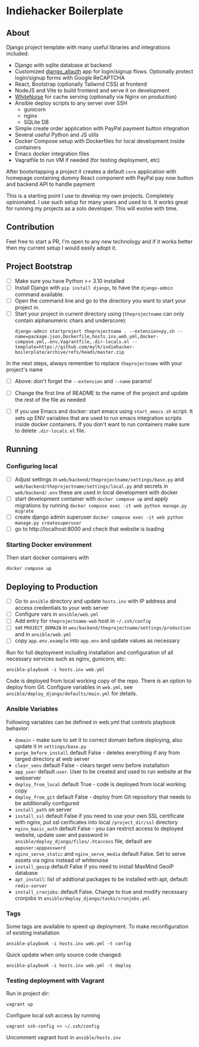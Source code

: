 # Indiehacker Boilerplate

## About

Django project template with many useful libraries and integrations included:
 - Django with sqlite database at backend
 - Customized [django_allauth](https://django-allauth.readthedocs.io/en/latest/index.html) app for login/signup flows. Optionally protect login/signup forms with Google ReCAPTCHA
 - React, Bootstrap (optionally Tailwind CSS) at frontend
 - NodeJS and Vite to build frontend and serve it on development
 - [WhiteNoise](http://whitenoise.evans.io/en/stable/) for cache serving (optionally via Nginx on production)
 - Ansible deploy scripts to any server over SSH
   - gunicorn
   - nginx
   - SQLite DB
 - Simple create order application with PayPal payment button integration
 - Several useful Python and JS utils
 - Docker Compose setup with Dockerfiles for local development inside containers
 - Emacs docker integration files
 - Vagratfile to run VM if needed (for testing deployment, etc)

After bootsrtapping a project it creates a default `core` application with homepage containing dummy React component with PayPal pay now button and backend API to handle payment

This is a starting point I use to develop my own projects. Completely opinionated. I use such setup for many years and used to it. It works great for running my projects as a solo developer. This will evolve with time.

## Contribution

Feel free to start a PR, I'm open to any new technology and if it works better then my current setup I would easily adopt it.

## Project Bootstrap

- [ ] Make sure you have Python >= 3.10 installed
- [ ] Install Django with `pip install django`, to have the `django-admin` command available.
- [ ] Open the command line and go to the directory you want to start your project in.
- [ ] Start your project in current directory using (`theprojectname` can only contain alphanumeric chars and underscore):
    ```
    django-admin startproject theprojectname . --extension=py,sh --name=package.json,Dockerfile,hosts.inv,web.yml,docker-compose.yml,.env,Vagrantfile,.dir-locals.el --template=https://github.com/mylh/indiehacker-boilerplate/archive/refs/heads/master.zip
    ```

In the next steps, always remember to replace `theprojectname` with your project's name
- [ ] Above: don't forget the `--extension` and `--name` params!
- [ ] Change the first line of README to the name of the project and update the rest of the file as needed
- [ ] If you use Emacs and docker: start emacs using `start_emacs.sh` script. It sets up ENV variables that are used to run emacs integration scripts inside docker containers. If you don't want to run containers make sure to delete `.dir-locals.el` file.


## Running

### Configuring local

- [ ] Adjust settings in `web/backend/theprojectname/settings/base.py` and `web/backend/theprojectname/settings/local.py` and secrets in `web/backend/.env` these are used in local development with docker
- [ ] start development container with `docker compose up` and apply migrations by running `docker compose exec -it web python manage.py migrate`
- [ ] create django admin superuser `docker compose exec -it web python manage.py createsuperuser`
- [ ] go to http://localhost:8000 and check that website is loading

### Starting Docker environment

Then start docker containers with

    docker compose up

## Deploying to Production

- [ ] Go to `ansible` directory and update `hosts.inv` with IP address and access credentials to your web server
- [ ] Configure vars in `ansible/web.yml`
- [ ] Add entry for `theprojectname-web` host in `~/.ssh/config`
- [ ] set `PROJECT_DOMAIN` in `wev/backend/theprojectname/settings/production` and in `ansible/web.yml`
- [ ] copy `app.env.example` into `app.env` and update values as necessary

Run for full deployment including installation and configuration of all necessary services such as nginx, gunicorn, etc:

    ansible-playbook -i hosts.inv web.yml


Code is deployed from local working copy of the repo. There is an option to deploy from Git. Configure variables in `web.yml`, see `ansible/deploy_django/defaults/main.yml` for details.

### Ansible Variables

Following variables can be defined in web.yml that controls playbook behavior:

- `domain` - make sure to set it to correct domain before deploying, also update it in `settings/base.py`
- `purge_before_install` default False - deletes everything if any from targed directory at web server
- `clear_venv` default False - clears target venv before installation
- `app_user` default `user`. User to be created and used to run website at the webserver
- `deploy_from_local` default True - code is deployed from local working copy
- `deploy_from_git` default False - deploy from Git repository that needs to be additionally configured
- `install_path` on server
- `install_ssl` default False if you need to use your own SSL certificate with nginx, put ssl cerificates into local `/project_dir/ssl` directory
- `nginx_basic_auth` default False - you can restrict access to deployed website, update user and password in `ansible/deploy_django/files/.htaccess` file, default are `appuser:apppassword`
- `nginx_serve_static` and `nginx_serve_media` default False. Set to serve assets via nginx instead of whitenoise
- `install_geoip` default False if you need to install MaxMind GeoIP database
- `apt_install`: list of addtional packages to be installed with apt, default: `redis-server`
- `install_cronjobs`: default False. Change to true and modify necessary cronjobs in `ansible/deploy_django/tasks/cronjobs.yml`

### Tags

Some tags are available to speed up deployment. To make reconfiguration of existing installation

    ansible-playbook -i hosts.inv web.yml -t config


Quick update when only source code changed:

    ansible-playbook -i hosts.inv web.yml -t deploy


### Testing deployment with Vagrant

Run in project dir:

    vagrant up

Configure local ssh access by running

    vagrant ssh-config >> ~/.ssh/config

Uncomment vagrant host in `ansible/hosts.inv`
